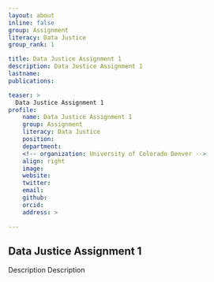 ```yaml
---
layout: about
inline: false
group: Assignment
literacy: Data Justice
group_rank: 1

title: Data Justice Assignment 1
description: Data Justice Assignment 1
lastname: 
publications: 

teaser: >
  Data Justice Assignment 1
profile:
    name: Data Justice Assignment 1
    group: Assignment
    literacy: Data Justice
    position: 
    department: 
    <!-- organization: University of Colorado Denver -->
    align: right
    image: 
    website: 
    twitter: 
    email: 
    github: 
    orcid: 
    address: >

---
```


## Data Justice Assignment 1

Description Description
